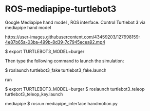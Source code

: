 # ROS-mediapipe-turtlebot3
Google Mediapipe hand model , ROS interface. Control Turtlebot 3 via mediapipe hand model 



https://user-images.githubusercontent.com/43459203/127998159-4e87b65a-03ba-499b-8d39-7c7945ecea92.mp4

$ export TURTLEBOT3_MODEL=burger

Then type the following command to launch the simulation:

$ roslaunch turtlebot3_fake turtlebot3_fake.launch


run 


$ export TURTLEBOT3_MODEL=burger
$ roslaunch turtlebot3_teleop turtlebot3_teleop_key.launch

mediapipe 
$ rosrun mediapipe_interface handmotion.py

